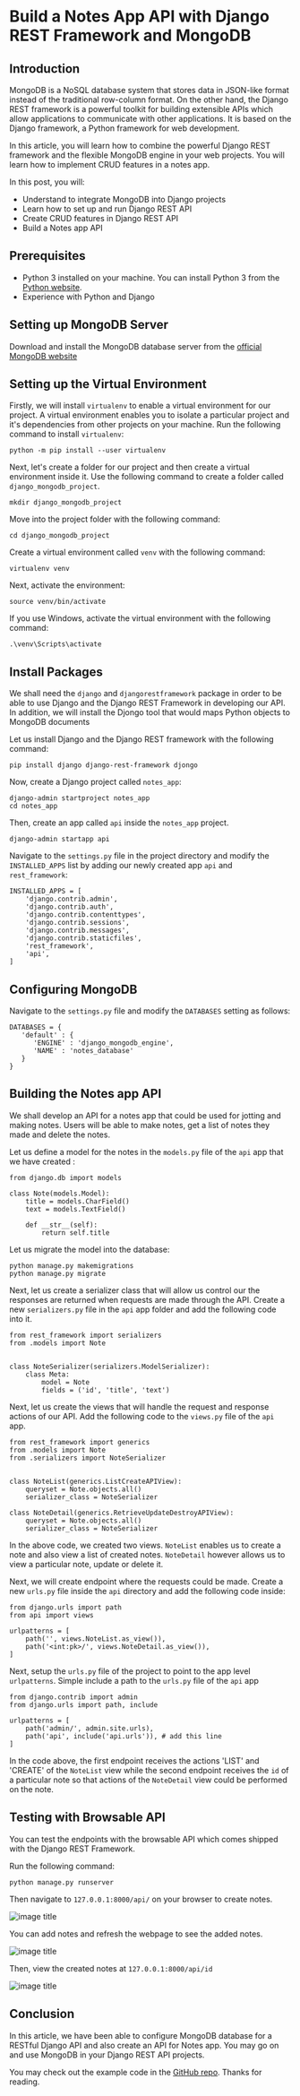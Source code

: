 # Build a Notes App API with Django REST Framework and MongoDB

## Introduction

MongoDB is a NoSQL database system that stores data in JSON-like format instead of the traditional row-column format. On the other hand, the Django REST framework is a powerful toolkit for building extensible APIs which allow applications to communicate with other applications. It is based on the Django framework, a Python framework for web development.

In this article, you will learn how to combine the powerful Django REST framework and the flexible MongoDB engine in your web projects. You will learn how to implement CRUD features in a notes app.

In this post, you will:

- Understand to integrate MongoDB into Django projects
- Learn how to set up and run Django REST API
- Create CRUD features in Django REST API
- Build a Notes app API

## Prerequisites

- Python 3 installed on your machine. You can install Python 3 from the [Python website](https://www.python.org/download/releases/3.0/).
- Experience with Python and Django

## Setting up MongoDB Server

Download and install the MongoDB database server from the [official MongoDB website](https://www.mongodb.com/try/download/community)

## Setting up the Virtual Environment

Firstly, we will install `virtualenv` to enable a virtual environment for our project. A virtual environment enables you to isolate a particular project and it's dependencies from other projects on your machine. Run the following command to install `virtualenv`:

```
python -m pip install --user virtualenv
```

Next, let's create a folder for our project and then create a virtual environment inside it. Use the following command to create a folder called `django_mongodb_project`.

```
mkdir django_mongodb_project
```

Move into the project folder with the following command:

```
cd django_mongodb_project
```

Create a virtual environment called `venv` with the following command:

```
virtualenv venv
```

Next, activate the environment:

```
source venv/bin/activate
```

If you use Windows, activate the virtual environment with the following command:

```
.\venv\Scripts\activate
```

## Install Packages

We shall need the `django` and `djangorestframework` package in order to be able to use Django and the Django REST Framework in developing our API.
In addition, we will install the Djongo tool that would maps Python objects to MongoDB documents

Let us install Django and the Django REST framework with the following command:

```
pip install django django-rest-framework djongo
```

Now, create a Django project called `notes_app`:

```
django-admin startproject notes_app
cd notes_app
```

Then, create an app called `api` inside the `notes_app` project.

```
django-admin startapp api
```

Navigate to the `settings.py` file in the project directory and modify the `INSTALLED_APPS` list by adding our newly created app `api` and `rest_framework`:

```
INSTALLED_APPS = [
    'django.contrib.admin',
    'django.contrib.auth',
    'django.contrib.contenttypes',
    'django.contrib.sessions',
    'django.contrib.messages',
    'django.contrib.staticfiles',
    'rest_framework',
    'api',
]
```

## Configuring MongoDB

Navigate to the `settings.py` file and modify the `DATABASES` setting as follows:

```
DATABASES = {
   'default' : {
      'ENGINE' : 'django_mongodb_engine',
      'NAME' : 'notes_database'
   }
}
```

## Building the Notes app API

We shall develop an API for a notes app that could be used for jotting and making notes. Users will be able to make notes, get a list of notes they made and delete the notes.

Let us define a model for the notes in the `models.py` file of the `api` app that we have created :

```
from django.db import models

class Note(models.Model):
	title = models.CharField()
	text = models.TextField()

	def __str__(self):
		return self.title
```

Let us migrate the model into the database:

```
python manage.py makemigrations
python manage.py migrate
```

Next, let us create a serializer class that will allow us control our the responses are returned when requests are made through the API. Create a new `serializers.py` file in the `api` app folder and add the following code into it.

```
from rest_framework import serializers
from .models import Note


class NoteSerializer(serializers.ModelSerializer):
    class Meta:
        model = Note
        fields = ('id', 'title', 'text')
```

Next, let us create the views that will handle the request and response actions of our API. Add the following code to the `views.py` file of the `api` app.

```
from rest_framework import generics
from .models import Note
from .serializers import NoteSerializer


class NoteList(generics.ListCreateAPIView):
    queryset = Note.objects.all()
    serializer_class = NoteSerializer

class NoteDetail(generics.RetrieveUpdateDestroyAPIView):
    queryset = Note.objects.all()
    serializer_class = NoteSerializer
```

In the above code, we created two views. `NoteList` enables us to create a note and also view a list of created notes. `NoteDetail` however allows us to view a particular note, update or delete it.

Next, we will create endpoint where the requests could be made. Create a new `urls.py` file inside the `api` directory and add the following code inside:

```
from django.urls import path
from api import views

urlpatterns = [
    path('', views.NoteList.as_view()),
    path('<int:pk>/', views.NoteDetail.as_view()),
]
```

Next, setup the `urls.py` file of the project to point to the app level `urlpatterns`. Simple include a path to the `urls.py` file of the `api` app

```
from django.contrib import admin
from django.urls import path, include

urlpatterns = [
    path('admin/', admin.site.urls),
    path('api', include('api.urls')), # add this line
]
```

In the code above, the first endpoint receives the actions 'LIST' and 'CREATE' of the `NoteList` view while the second endpoint receives the `id` of a particular note so that actions of the `NoteDetail` view could be performed on the note.

## Testing with Browsable API

You can test the endpoints with the browsable API which comes shipped with the Django REST Framework.

Run the following command:

```
python manage.py runserver
```

Then navigate to `127.0.0.1:8000/api/` on your browser to create notes.

![image title](/engineering-education/django-rest-api-mongodb-notes-app/list-notes.jpg)

You can add notes and refresh the webpage to see the added notes.

![image title](/engineering-education/django-rest-api-mongodb-notes-app/added-notes.jpg)

Then, view the created notes at `127.0.0.1:8000/api/id`

![image title](/engineering-education/django-rest-api-mongodb-notes-app/detail-view.jpg)

## Conclusion

In this article, we have been able to configure MongoDB database for a RESTful Django API and also create an API for Notes app. You may go on and use MongoDB in your Django REST API projects.

You may check out the example code in the [GitHub repo](https://github.com/J-rayX/django_mongodb_project). Thanks for reading.
